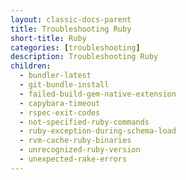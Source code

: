 ```yaml
---
layout: classic-docs-parent
title: Troubleshooting Ruby
short-title: Ruby
categories: [troubleshooting]
description: Troubleshooting Ruby
children:
  - bundler-latest
  - git-bundle-install
  - failed-build-gem-native-extension
  - capybara-timeout
  - rspec-exit-codes
  - not-specified-ruby-commands
  - ruby-exception-during-schema-load
  - rvm-cache-ruby-binaries
  - unrecognized-ruby-version
  - unexpected-rake-errors
---
```

